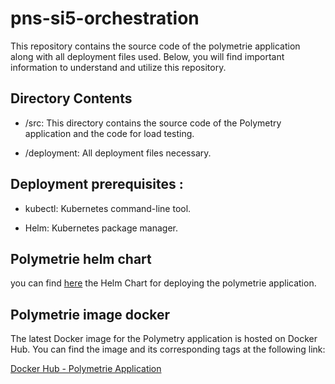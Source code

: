 # pns-si5-orchestration
This repository contains the source code of the polymetrie application along with all deployment files used. Below, you will find important information to understand and utilize this repository.

## Directory Contents
* /src: This directory contains the source code of the Polymetry application and the code for load testing.

* /deployment: All deployment files necessary.
 ## Deployment prerequisites :
* kubectl: Kubernetes command-line tool.

* Helm: Kubernetes package manager.
## Polymetrie helm chart
you can find [here](https://github.com/sourour9/Helm-Chart-Polymetrie/tree/main) the Helm Chart for deploying the polymetrie application.

## Polymetrie image docker 
The latest Docker image for the Polymetry application is hosted on Docker Hub. You can find the image and its corresponding tags at the following link:

[Docker Hub - Polymetrie Application](https://hub.docker.com/r/hamza125/polymetrie-increment/tags)
